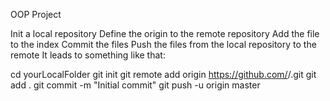OOP Project


Init a local repository
Define the origin to the remote repository
Add the file to the index
Commit the files
Push the files from the local repository to the remote
It leads to something like that:

cd yourLocalFolder
git init
git remote add origin https://github.com/<yourLogin>/<yourRepository>.git
git add .
git commit -m "Initial commit"
git push -u origin master
